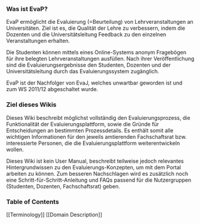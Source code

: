 ### Was ist EvaP?

EvaP ermöglicht die Evaluierung (=Beurteilung) von Lehrveranstaltungen an Universitäten. Ziel ist es, die Qualität der Lehre zu verbessern, indem die Dozenten und die Universitätsleitung Feedback zu den einzelnen Veranstaltungen erhalten.

Die Studenten können mittels eines Online-Systems anonym Fragebögen für ihre belegten Lehrveranstaltungen ausfüllen. Nach ihrer Veröffentlichung sind die Evaluierungsergebnisse den Studenten, Dozenten und der Universitätsleitung durch das Evaluierungssystem zugänglich.

EvaP ist der Nachfolger von EvaJ, welches unwartbar geworden ist und zum WS 2011/12 abgeschaltet wurde.

### Ziel dieses Wikis

Dieses Wiki beschreibt möglichst vollständig den Evaluierungsprozess, die Funktionalität der Evaluierungsplattform, sowie die Gründe für Entscheidungen an bestimmten Prozessdetails. Es enthält somit alle wichtigen Informationen für den jeweils amtierenden Fachschaftsrat bzw. interessierte Personen, die die Evaluierungsplattform weiterentwickeln wollen.

Dieses Wiki ist kein User Manual, beschreibt teilweise jedoch relevantes Hintergrundwissen zu den Evaluierungs-Konzepten, um mit dem Portal arbeiten zu können. Zum besseren Nachschlagen wird es zusätzlich noch eine Schritt-für-Schritt-Anleitung und FAQs passend für die Nutzergruppen (Studenten, Dozenten, Fachschaftsrat) geben.

### Table of Contents

[[Terminology]]
[[Domain Description]]